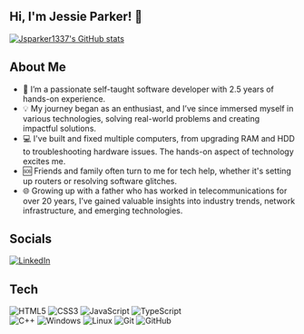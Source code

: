 ## Hi, I'm Jessie Parker! 👋
[![Jsparker1337's GitHub stats](https://github-readme-stats.vercel.app/api?username=Jsparker1337&show_icons=true&theme=tokyonight)](https://github.com/anuraghazra/github-readme-stats)

## About Me

- 🚀 I’m a passionate self-taught software developer with 2.5 years of hands-on experience.
- 💡 My journey began as an enthusiast, and I’ve since immersed myself in various technologies, solving real-world problems and creating impactful solutions.
- 💻 I've built and fixed multiple computers, from upgrading RAM and HDD to troubleshooting hardware issues. The hands-on aspect of technology excites me.
- 🆘 Friends and family often turn to me for tech help, whether it's setting up routers or resolving software glitches.
- 🌐 Growing up with a father who has worked in telecommunications for over 20 years, I’ve gained valuable insights into industry trends, network infrastructure, and emerging technologies.

## Socials

<a href="www.linkedin.com/in/jsparker13">![LinkedIn](https://img.shields.io/badge/linkedin-%230077B5.svg?style=for-the-badge&logo=linkedin&logoColor=white)</a>

## Tech

![HTML5](https://img.shields.io/badge/html5-%23E34F26.svg?style=for-the-badge&logo=html5&logoColor=white)
![CSS3](https://img.shields.io/badge/css3-%231572B6.svg?style=for-the-badge&logo=css3&logoColor=white)
![JavaScript](https://img.shields.io/badge/javascript-%23323330.svg?style=for-the-badge&logo=javascript&logoColor=%23F7DF1E)
![TypeScript](https://img.shields.io/badge/typescript-%23007ACC.svg?style=for-the-badge&logo=typescript&logoColor=white)</br>
![C++](https://img.shields.io/badge/c++-%2300599C.svg?style=for-the-badge&logo=c%2B%2B&logoColor=white)
![Windows](https://img.shields.io/badge/Windows-0078D6?style=for-the-badge&logo=windows&logoColor=white)
![Linux](https://img.shields.io/badge/Linux-FCC624?style=for-the-badge&logo=linux&logoColor=black)
![Git](https://img.shields.io/badge/git-%23F05033.svg?style=for-the-badge&logo=git&logoColor=white)
![GitHub](https://img.shields.io/badge/github-%23121011.svg?style=for-the-badge&logo=github&logoColor=white)
